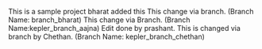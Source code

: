This is a sample project
bharat added this
This change via branch. (Branch Name: branch_bharat)
This change via Branch. (Branch Name:kepler_branch_aajna)
Edit done by prashant.
This is changed via branch by Chethan. (Branch Name: kepler_branch_chethan) 
